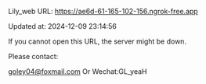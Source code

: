 Lily_web URL: https://ae6d-61-165-102-156.ngrok-free.app

Updated at: 2024-12-09 23:14:56

If you cannot open this URL, the server might be down.

Please contact: 

goley04@foxmail.com Or Wechat:GL_yeaH
